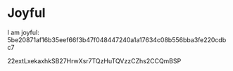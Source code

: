 # Joyful

I am joyful: 5be20871af16b35eef66f3b47f048447240a1a17634c08b556bba3fe220cdbc7


22extLxekaxhkSB27HrwXsr7TQzHuTQVzzCZhs2CCQmBSP